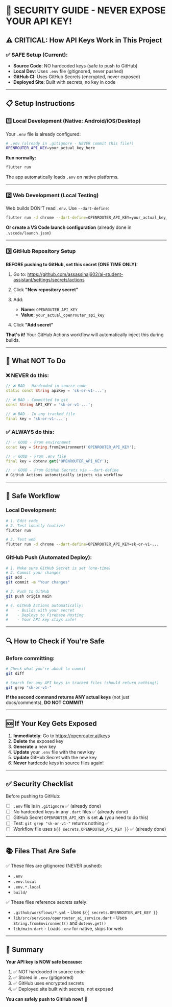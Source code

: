 # 🔐 SECURITY GUIDE - NEVER EXPOSE YOUR API KEY!

## ⚠️ CRITICAL: How API Keys Work in This Project

### ✅ SAFE Setup (Current):
- **Source Code**: NO hardcoded keys (safe to push to GitHub)
- **Local Dev**: Uses `.env` file (gitignored, never pushed)
- **GitHub CI**: Uses GitHub Secrets (encrypted, never exposed)
- **Deployed Site**: Built with secrets, no key in code

---

## 📋 Setup Instructions

### 1️⃣ Local Development (Native: Android/iOS/Desktop)

Your `.env` file is already configured:
```bash
# .env (already in .gitignore - NEVER commit this file!)
OPENROUTER_API_KEY=your_actual_key_here
```

**Run normally:**
```bash
flutter run
```

The app automatically loads `.env` on native platforms.

---

### 2️⃣ Web Development (Local Testing)

Web builds DON'T read `.env`. Use `--dart-define`:

```bash
flutter run -d chrome --dart-define=OPENROUTER_API_KEY=your_actual_key_here
```

**Or create a VS Code launch configuration** (already done in `.vscode/launch.json`)

---

### 3️⃣ GitHub Repository Setup

**BEFORE pushing to GitHub, set this secret (ONE TIME ONLY):**

1. Go to: https://github.com/assassinaj602/ai-student-assistant/settings/secrets/actions

2. Click **"New repository secret"**

3. Add:
   - **Name**: `OPENROUTER_API_KEY`
   - **Value**: `your_actual_openrouter_api_key`

4. Click **"Add secret"**

**That's it!** Your GitHub Actions workflow will automatically inject this during builds.

---

## 🚫 What NOT To Do

### ❌ NEVER do this:

```dart
// ❌ BAD - Hardcoded in source code
static const String apiKey = 'sk-or-v1-...';

// ❌ BAD - Committed to git
const String API_KEY = 'sk-or-v1-...';

// ❌ BAD - In any tracked file
final key = 'sk-or-v1-...';
```

### ✅ ALWAYS do this:

```dart
// ✅ GOOD - From environment
const key = String.fromEnvironment('OPENROUTER_API_KEY');

// ✅ GOOD - From .env file
final key = dotenv.get('OPENROUTER_API_KEY');

// ✅ GOOD - From GitHub Secrets via --dart-define
# GitHub Actions automatically injects via workflow
```

---

## 📝 Safe Workflow

### Local Development:
```bash
# 1. Edit code
# 2. Test locally (native)
flutter run

# 3. Test web
flutter run -d chrome --dart-define=OPENROUTER_API_KEY=sk-or-v1-...
```

### GitHub Push (Automated Deploy):
```bash
# 1. Make sure GitHub Secret is set (one-time)
# 2. Commit your changes
git add .
git commit -m "Your changes"

# 3. Push to GitHub
git push origin main

# 4. GitHub Actions automatically:
#    - Builds with your secret
#    - Deploys to Firebase Hosting
#    - Your API key stays safe!
```

---

## 🔍 How to Check if You're Safe

### Before committing:

```bash
# Check what you're about to commit
git diff

# Search for any API keys in tracked files (should return nothing!)
git grep "sk-or-v1-"
```

**If the second command returns ANY actual keys** (not just docs/comments), **DO NOT COMMIT!**

---

## 🆘 If Your Key Gets Exposed

1. **Immediately**: Go to https://openrouter.ai/keys
2. **Delete** the exposed key
3. **Generate** a new key
4. **Update** your `.env` file with the new key
5. **Update** GitHub Secret with the new key
6. **Never** hardcode keys in source files again!

---

## ✅ Security Checklist

Before pushing to GitHub:

- [ ] `.env` file is in `.gitignore` ✅ (already done)
- [ ] No hardcoded keys in any `.dart` files ✅ (already done)
- [ ] GitHub Secret `OPENROUTER_API_KEY` is set ⚠️ (you need to do this)
- [ ] Test: `git grep "sk-or-v1-"` returns nothing ✅
- [ ] Workflow file uses `${{ secrets.OPENROUTER_API_KEY }}` ✅ (already done)

---

## 📚 Files That Are Safe

✅ These files are gitignored (NEVER pushed):
- `.env`
- `.env.local`
- `.env.*.local`
- `build/`

✅ These files reference secrets safely:
- `.github/workflows/*.yml` - Uses `${{ secrets.OPENROUTER_API_KEY }}`
- `lib/src/services/openrouter_ai_service.dart` - Uses `String.fromEnvironment()` and `dotenv.get()`
- `lib/main.dart` - Loads `.env` for native, skips for web

---

## 🎯 Summary

**Your API key is NOW safe because:**
1. ✅ NOT hardcoded in source code
2. ✅ Stored in `.env` (gitignored)
3. ✅ GitHub uses encrypted secrets
4. ✅ Deployed site built with secrets, not exposed

**You can safely push to GitHub now!** 🎉
